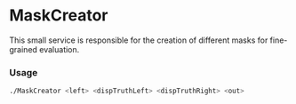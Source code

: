 # MaskCreator

This small service is responsible for the creation of different masks for fine-grained evaluation.


### Usage

```bash
./MaskCreator <left> <dispTruthLeft> <dispTruthRight> <out>
```
